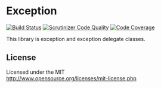# Exception
[![Build Status](https://travis-ci.org/webstream-framework/Exception.svg?branch=master)](https://travis-ci.org/webstream-framework/Exception)
[![Scrutinizer Code Quality](https://scrutinizer-ci.com/g/webstream-framework/Exception/badges/quality-score.png?b=master)](https://scrutinizer-ci.com/g/webstream-framework/Exception/?branch=master)
[![Code Coverage](https://scrutinizer-ci.com/g/webstream-framework/Exception/badges/coverage.png?b=master)](https://scrutinizer-ci.com/g/webstream-framework/Exception/?branch=master)

This library is exception and exception delegate classes.

## License
Licensed under the MIT  
http://www.opensource.org/licenses/mit-license.php
